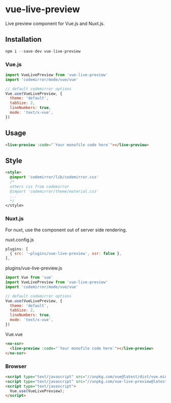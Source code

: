 # vue-live-preview

Live preview component for Vue.js and Nuxt.js.

## Installation

```js
npm i --save-dev vue-live-preview
```

### Vue.js

```js
import VueLivePreview from 'vue-live-preview'
import 'codemirror/mode/vue/vue'

// default codemirror options
Vue.use(VueLivePreview, {
  theme: 'default',
  tabSize: 2,
  lineNumbers: true,
  mode: 'text/x-vue',
})
```

## Usage

```html
<live-preview :code="`Your monofile code here`"></live-preview>
```

## Style

```html
<style>
  @import 'codemirror/lib/codemirror.css'
  /* 
  others css from codemirror
  @import 'codemirror/theme/material.css'
  ...
  */
</style>
```

### Nuxt.js

For nuxt, use the component out of server side rendering.

nuxt.config.js
```js
plugins: [
  { src: '~plugins/vue-live-preview', ssr: false },
],
```

plugins/vue-live-preview.js
```js
import Vue from 'vue'
import VueLivePreview from 'vue-live-preview'
import 'codemirror/mode/vue/vue'

// default codemirror options
Vue.use(VueLivePreview, {
  theme: 'default',
  tabSize: 2,
  lineNumbers: true,
  mode: 'text/x-vue',
})
```

Vue.vue
```html
<no-ssr>
  <live-preview :code="`Your monofile code here`"></live-preview>
</no-ssr>
```

### Browser

```html
<script type="text/javascript" src="//unpkg.com/vue@latest/dist/vue.min.js"></script>
<script type="text/javascript" src="//unpkg.com/vue-live-preview@latest/dist/vue-live-preview.min.js"></script>
<script type="text/javascript">
  Vue.use(VueLivePreview);
</script>
```
